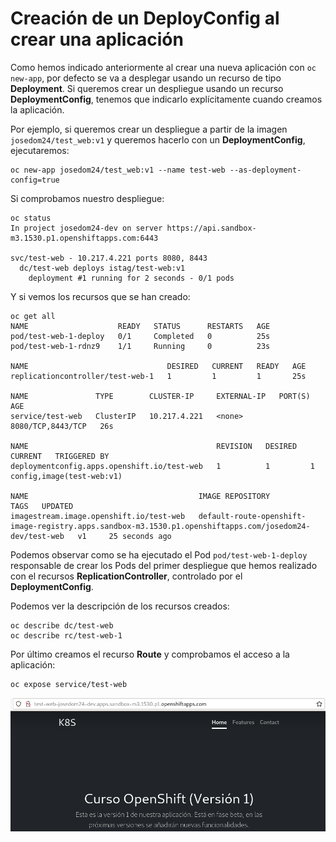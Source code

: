 # Creación de un DeployConfig al crear una aplicación

Como hemos indicado anteriormente al crear una nueva aplicación con `oc new-app`, por defecto se va a desplegar usando un recurso de tipo **Deployment**. Si queremos crear un despliegue usando un recurso **DeploymentConfig**, tenemos que indicarlo explícitamente cuando creamos la aplicación.

Por ejemplo, si queremos crear un despliegue a partir de la imagen `josedom24/test_web:v1` y queremos hacerlo con un **DeploymentConfig**, ejecutaremos:

    oc new-app josedom24/test_web:v1 --name test-web --as-deployment-config=true

Si comprobamos nuestro despliegue:

    oc status
    In project josedom24-dev on server https://api.sandbox-m3.1530.p1.openshiftapps.com:6443

    svc/test-web - 10.217.4.221 ports 8080, 8443
      dc/test-web deploys istag/test-web:v1 
        deployment #1 running for 2 seconds - 0/1 pods


Y si vemos los recursos que se han creado:

    oc get all
    NAME                    READY   STATUS      RESTARTS   AGE
    pod/test-web-1-deploy   0/1     Completed   0          25s
    pod/test-web-1-rdnz9    1/1     Running     0          23s

    NAME                               DESIRED   CURRENT   READY   AGE
    replicationcontroller/test-web-1   1         1         1       25s

    NAME               TYPE        CLUSTER-IP     EXTERNAL-IP   PORT(S)             AGE
    service/test-web   ClusterIP   10.217.4.221   <none>        8080/TCP,8443/TCP   26s

    NAME                                          REVISION   DESIRED   CURRENT   TRIGGERED BY
    deploymentconfig.apps.openshift.io/test-web   1          1         1         config,image(test-web:v1)

    NAME                                      IMAGE REPOSITORY                                                            TAGS   UPDATED
    imagestream.image.openshift.io/test-web   default-route-openshift-image-registry.apps.sandbox-m3.1530.p1.openshiftapps.com/josedom24-dev/test-web   v1     25 seconds ago


Podemos observar como se ha ejecutado el Pod `pod/test-web-1-deploy` responsable de crear los Pods del primer despliegue que hemos realizado con el recursos **ReplicationController**, controlado por el **DeploymentConfig**.

Podemos ver la descripción de los recursos creados:

    oc describe dc/test-web
    oc describe rc/test-web-1

Por último creamos el recurso **Route** y comprobamos el acceso a la aplicación:

    oc expose service/test-web

![web](img/web.png)


